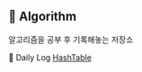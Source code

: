 
:pencil:  Algorithm
------------
알고리즘을 공부 후 기록해놓는 저장소


:pushpin: Daily Log
[HashTable](Algorithm/src/inflearn/Aug28th.java)
